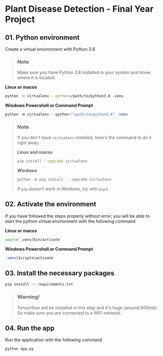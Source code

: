 # Plant Disease Detection - Final Year Project

## 01. Python environment

Create a virtual environment with Python 3.8

> ### **Note**
>
> Make sure you have Python 3.8 installed in your system and know where it is located.

**Linux or macos**

```bash
python -m virtualenv --python=/path/to/python3.8 .venv
```

**Windows Powershell or Command Prompt**

```powershell
python -m virtualenv --python="\path\to\python3.8" .venv
```

> ### **Note**
>
> If you don't have `virtualenv` installed, here's the command to do it right away:
>
> **Linux and macos**
>
> ```bash
> pip install --upgrade virtualenv
> ```
>
> **Windows**
>
> ```powershell
> python -m pip install  --upgrade virtualenv
> ```
>
> If `pip` doesn't work in Windows, try with `pip3`.

## 02. Activate the environment

If you have followed the steps properly without error, you will be able to start the python virtual environment with the following command

**Linux or macos**

```bash
source .venv/bin/activate
```

**Windows Powershell or Command Prompt**

```powershell
.venv\Scripts\activate
```

## 03. Install the necessary packages

```bash
pip install -r requirements.txt
```

> ### **Warning!**
>
> Tensorflow will be installed in this step and it's huge (around 600mb). So make sure you are connected to a WiFi network.

## 04. Run the app

Run the application with the following command

```bash
python app.py
```
